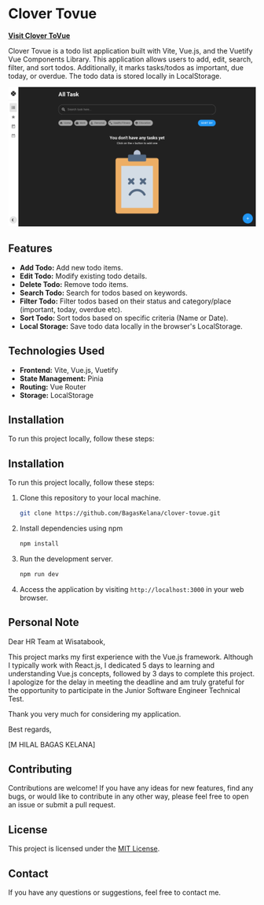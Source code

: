  # Clover Tovue

**[Visit Clover ToVue](https://clover-tovue.vercel.app/)**

Clover Tovue is a todo list application built with Vite, Vue.js, and the Vuetify Vue Components Library. This application allows users to add, edit, search, filter, and sort todos. Additionally, it marks tasks/todos as important, due today, or overdue. The todo data is stored locally in LocalStorage.

![Clover ToVue Screenshot](https://github.com/BagasKelana/clover-tovue/blob/main/public/clover-tovue.png)

## Features

- **Add Todo:** Add new todo items.
- **Edit Todo:** Modify existing todo details.
- **Delete Todo:** Remove todo items.
- **Search Todo:** Search for todos based on keywords.
- **Filter Todo:** Filter todos based on their status and category/place (important, today, overdue etc).
- **Sort Todo:** Sort todos based on specific criteria (Name or Date).
- **Local Storage:** Save todo data locally in the browser's LocalStorage.

## Technologies Used

- **Frontend:** Vite, Vue.js, Vuetify
- **State Management:** Pinia 
- **Routing:** Vue Router
- **Storage:** LocalStorage 

## Installation

To run this project locally, follow these steps:

## Installation

To run this project locally, follow these steps:

1. Clone this repository to your local machine.
    ```bash
    git clone https://github.com/BagasKelana/clover-tovue.git
    ```
    
2. Install dependencies using npm

   ```bash
   npm install
   ```


3. Run the development server.
    ```bash
    npm run dev
    ```

4. Access the application by visiting `http://localhost:3000` in your web browser.


## Personal Note

Dear HR Team at Wisatabook,

This project marks my first experience with the Vue.js framework. Although I typically work with React.js, I dedicated 5 days to learning and understanding Vue.js concepts, followed by 3 days to complete this project. I apologize for the delay in meeting the deadline and am truly grateful for the opportunity to participate in the Junior Software Engineer Technical Test.

Thank you very much for considering my application.

Best regards,

[M HILAL BAGAS KELANA]


## Contributing

Contributions are welcome! If you have any ideas for new features, find any bugs, or would like to contribute in any other way, please feel free to open an issue or submit a pull request.

## License

This project is licensed under the [MIT License](LICENSE).

## Contact

If you have any questions or suggestions, feel free to contact me.


